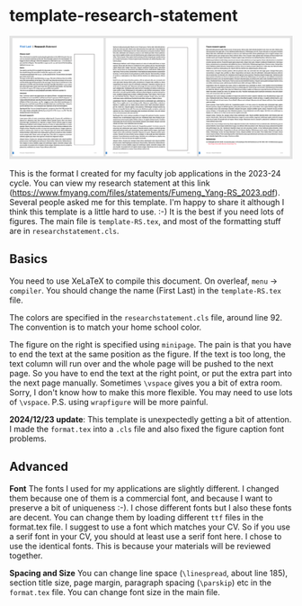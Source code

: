 # template-research-statement

![Preview](preview.png)


This is the format I created for my faculty job applications in the 2023-24 cycle. You can view my research statement at this link (https://www.fmyang.com/files/statements/Fumeng_Yang-RS_2023.pdf). Several people asked me for this template. I'm happy to share it although I think this template is a little hard to use. :-) It is the best if you need lots of figures. The main file is `template-RS.tex`, and most of the formatting stuff are in `researchstatement.cls`.

## Basics

You need to use XeLaTeX to compile this document. On overleaf, `menu` → `compiler`. You should change the name (First Last) in the `template-RS.tex` file.


The colors are specified in the `researchstatement.cls` file, around line 92. The convention is to match your home school color.

The figure on the right is specified using `minipage`. The pain is that you have to end the text at the same position as the figure. If the text is too long, the text column will run over and the whole page will be pushed to the next page. So you have to end the text at the right point, or put the extra part into the next page manually. Sometimes `\vspace` gives you a bit of extra room. Sorry, I don't know how to make this more flexible. You may need to use lots of `\vspace`. P.S. using `wrapfigure` will be more painful.


**2024/12/23 update**: This template is unexpectedly getting a bit of attention. I made the `format.tex` into a `.cls` file and also fixed the figure caption font problems. 

## Advanced

**Font** The fonts I used for my applications are slightly different. I changed them because one of them is a commercial font, and because I want to preserve a bit of uniqueness :-). I chose different fonts but I also these fonts are decent. You can change them by loading different `ttf` files in the format.tex file. I suggest to use a font which matches your CV. So if you use a serif font in your CV, you should at least use a serif font here. I chose to use the identical fonts. This is because your materials will be reviewed together.

**Spacing and Size** You can change line space (`\linespread`, about line 185), section title size, page margin, paragraph spacing (`\parskip`) etc in the `format.tex` file. You can change font size in the main file.

